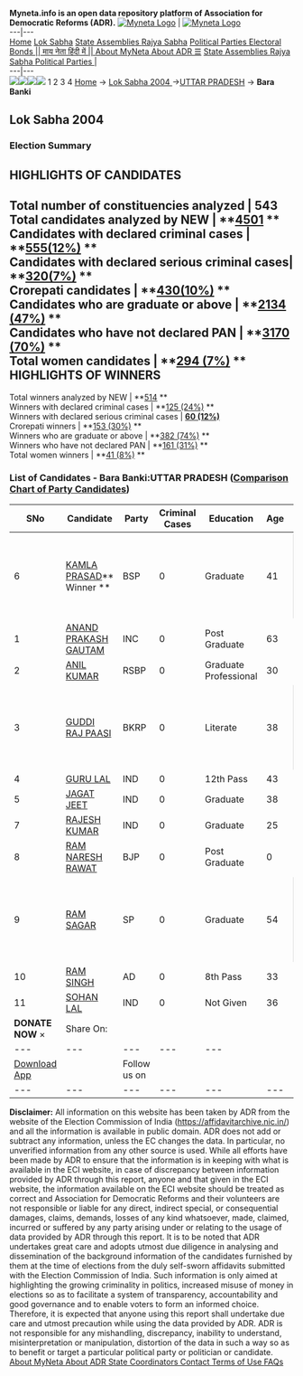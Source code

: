 **Myneta.info is an open data repository platform of Association for Democratic Reforms (ADR).**
[![Myneta Logo](https://www.myneta.info/lib/img/myneta-logo.png)](https://www.myneta.info/) | [![Myneta Logo](https://www.myneta.info/lib/img/adr-logo.png)](https://adrindia.org)  
---|---  
[Home](https://www.myneta.info/) [Lok Sabha](https://www.myneta.info/#ls "Lok Sabha") [ State Assemblies ](https://www.myneta.info/#sa "State Assemblies") [Rajya Sabha](https://www.myneta.info/#rs "Rajya Sabha") [Political Parties ](https://www.myneta.info/party "Political Parties") [ Electoral Bonds ](https://www.myneta.info/electoral_bonds "Electoral Bonds") [ || माय नेता हिंदी में || ](https://translate.google.co.in/translate?prev=hp&hl=en&js=y&u=www.myneta.info&sl=en&tl=hi&history_state0=) [ About MyNeta ](https://adrindia.org/content/about-myneta) [ About ADR ](https://adrindia.org/about-adr/who-we-are) [☰](javascript:void\(0\))
[ State Assemblies ](https://www.myneta.info/#sa "State Assemblies") [ Rajya Sabha ](https://www.myneta.info/#rs "Rajya Sabha") [ Political Parties ](https://www.myneta.info/party "Political Parties")
|   
---|---  
![](https://www.myneta.info/lib/img/banner/banner-1.png)![](https://www.myneta.info/lib/img/banner/banner-2.png)![](https://www.myneta.info/lib/img/banner/banner-3.png)![](https://www.myneta.info/lib/img/banner/banner-4.png)
1  2  3  4 
[Home](https://www.myneta.info/) → [Lok Sabha 2004 ](https://www.myneta.info/loksabha2004/)→[UTTAR PRADESH](https://www.myneta.info/loksabha2004/index.php?action=show_constituencies&state_id=24) → **Bara Banki**
### 
## Lok Sabha 2004 
###  Election Summary 
HIGHLIGHTS OF CANDIDATES  
---  
Total number of constituencies analyzed |  543   
Total candidates analyzed by NEW | **[4501](https://www.myneta.info/loksabha2004/index.php?action=summary&subAction=candidates_analyzed&sort=candidate#summary) **  
Candidates with declared criminal cases | **[555(12%)](https://www.myneta.info/loksabha2004/index.php?action=summary&subAction=crime&sort=candidate#summary) **  
Candidates with declared serious criminal cases| **[320(7%)](https://www.myneta.info/loksabha2004/index.php?action=summary&subAction=serious_crime&sort=candidate#summary) **  
Crorepati candidates | **[430(10%)](https://www.myneta.info/loksabha2004/index.php?action=summary&subAction=crorepati&sort=candidate#summary) **  
Candidates who are graduate or above | **[2134 (47%)](https://www.myneta.info/loksabha2004/index.php?action=summary&subAction=education&sort=candidate#summary) **  
Candidates who have not declared PAN | **[3170 (70%)](https://www.myneta.info/loksabha2004/index.php?action=summary&subAction=without_pan&sort=candidate#summary) **  
Total women candidates | **[294 (7%)](https://www.myneta.info/loksabha2004/index.php?action=summary&subAction=women_candidate&sort=candidate#summary) **  
HIGHLIGHTS OF WINNERS  
---  
Total winners analyzed by NEW | **[514](https://www.myneta.info/loksabha2004/index.php?action=summary&subAction=winner_analyzed&sort=candidate#summary) **  
Winners with declared criminal cases | **[125 (24%)](https://www.myneta.info/loksabha2004/index.php?action=summary&subAction=winner_crime&sort=candidate#summary) **  
Winners with declared serious criminal cases | **[60 (12%)](https://www.myneta.info/loksabha2004/index.php?action=summary&subAction=winner_serious_crime&sort=candidate#summary)**  
Crorepati winners | **[153 (30%)](https://www.myneta.info/loksabha2004/index.php?action=summary&subAction=winner_crorepati&sort=candidate#summary) **  
Winners who are graduate or above | **[382 (74%)](https://www.myneta.info/loksabha2004/index.php?action=summary&subAction=winner_education&sort=candidate#summary) **  
Winners who have not declared PAN | **[161 (31%)](https://www.myneta.info/loksabha2004/index.php?action=summary&subAction=winner_without_pan&sort=candidate#summary) **  
Total women winners | **[41 (8%)](https://www.myneta.info/loksabha2004/index.php?action=summary&subAction=winner_women&sort=candidate#summary) **  
### List of Candidates - Bara Banki:UTTAR PRADESH ([Comparison Chart of Party Candidates](https://www.myneta.info/loksabha2004/comparisonchart.php?constituency_id=441))
SNo | Candidate| Party| Criminal Cases| Education| Age| Total Assets| Liabilities  
---|---|---|---|---|---|---|---  
6  | [KAMLA PRASAD](https://www.myneta.info/loksabha2004/candidate.php?candidate_id=4080)** Winner ** | BSP | 0 | Graduate| 41 | ![](https://myneta.info/image_v2.php?myneta_folder=loksabha2004&candidate_id=4080&col=ta) | ![](https://myneta.info/image_v2.php?myneta_folder=loksabha2004&candidate_id=4080&col=lia)  
1  | [ANAND PRAKASH GAUTAM](https://www.myneta.info/loksabha2004/candidate.php?candidate_id=4083) | INC | 0 | Post Graduate| 63 | Rs 11,07,899 ~ 11 Lacs+ | Rs 0 ~   
2  | [ANIL KUMAR](https://www.myneta.info/loksabha2004/candidate.php?candidate_id=4086) | RSBP | 0 | Graduate Professional| 30 | Rs 20,000 ~ 20 Thou+ | Rs 0 ~   
3  | [GUDDI RAJ PAASI](https://www.myneta.info/loksabha2004/candidate.php?candidate_id=4090) | BKRP | 0 | Literate| 38 | ![](https://myneta.info/image_v2.php?myneta_folder=loksabha2004&candidate_id=4090&col=ta) | ![](https://myneta.info/image_v2.php?myneta_folder=loksabha2004&candidate_id=4090&col=lia)  
4  | [GURU LAL](https://www.myneta.info/loksabha2004/candidate.php?candidate_id=4089) | IND | 0 | 12th Pass| 43 | Rs 45,500 ~ 45 Thou+ | Rs 0 ~   
5  | [JAGAT JEET](https://www.myneta.info/loksabha2004/candidate.php?candidate_id=4087) | IND | 0 | Graduate| 38 | Rs 3,66,812 ~ 3 Lacs+ | Rs 0 ~   
7  | [RAJESH KUMAR](https://www.myneta.info/loksabha2004/candidate.php?candidate_id=4088) | IND | 0 | Graduate| 25 | Rs 2,300 ~ 2 Thou+ | Rs 0 ~   
8  | [RAM NARESH RAWAT](https://www.myneta.info/loksabha2004/candidate.php?candidate_id=4082) | BJP | 0 | Post Graduate| 0 | Rs 26,69,574 ~ 26 Lacs+ | Rs 89,329 ~ 89 Thou+  
9  | [RAM SAGAR](https://www.myneta.info/loksabha2004/candidate.php?candidate_id=4081) | SP | 0 | Graduate| 54 | ![](https://myneta.info/image_v2.php?myneta_folder=loksabha2004&candidate_id=4081&col=ta) | ![](https://myneta.info/image_v2.php?myneta_folder=loksabha2004&candidate_id=4081&col=lia)  
10  | [RAM SINGH](https://www.myneta.info/loksabha2004/candidate.php?candidate_id=4085) | AD | 0 | 8th Pass| 33 | Rs 500 ~ 5 Hund+ | Rs 0 ~   
11  | [SOHAN LAL](https://www.myneta.info/loksabha2004/candidate.php?candidate_id=4084) | IND | 0 | Not Given| 36 | Rs 1,70,000 ~ 1 Lacs+ | Rs 0 ~   
|  **DONATE NOW** × |  Share On:  | [](https://api.whatsapp.com/send?text=https%3A%2F%2Fmyneta.info%2Fpunjab2022%2Findex.php%3Faction%3Dshow_constituencies%26state_id%3D19) | [](https://www.facebook.com/sharer/sharer.php?u=https%3A%2F%2Fmyneta.info%2Fpunjab2022%2Findex.php%3Faction%3Dshow_constituencies%26state_id%3D19) | [](https://twitter.com/share?url=https%3A%2F%2Fmyneta.info%2Fpunjab2022%2Findex.php%3Faction%3Dshow_constituencies%26state_id%3D19)  
---|---|---|---|---  
| [ Download App ](https://play.google.com/store/apps/details?id=com.webrosoft.myneta1&pcampaignid=pcampaignidMKT-Other-global-all-co-prtnr-py-PartBadge-Mar2515-1) | [](https://play.google.com/store/apps/details?id=com.webrosoft.myneta1&pcampaignid=pcampaignidMKT-Other-global-all-co-prtnr-py-PartBadge-Mar2515-1) |  Follow us on  | [](https://www.facebook.com/adrindia.org/) | [](https://twitter.com/adrspeaks) | [](https://groups.google.com/g/national-election-watch?hl=en&pli=1) | [](https://www.instagram.com/adrspeaks/) | [](https://www.youtube.com/user/adrspeaks) | [](https://sharechat.com/profile/adrspeaks)  
---|---|---|---|---|---|---|---|---  
**Disclaimer:** All information on this website has been taken by ADR from the website of the Election Commission of India (https://affidavitarchive.nic.in/) and all the information is available in public domain. ADR does not add or subtract any information, unless the EC changes the data. In particular, no unverified information from any other source is used. While all efforts have been made by ADR to ensure that the information is in keeping with what is available in the ECI website, in case of discrepancy between information provided by ADR through this report, anyone and that given in the ECI website, the information available on the ECI website should be treated as correct and Association for Democratic Reforms and their volunteers are not responsible or liable for any direct, indirect special, or consequential damages, claims, demands, losses of any kind whatsoever, made, claimed, incurred or suffered by any party arising under or relating to the usage of data provided by ADR through this report. It is to be noted that ADR undertakes great care and adopts utmost due diligence in analysing and dissemination of the background information of the candidates furnished by them at the time of elections from the duly self-sworn affidavits submitted with the Election Commission of India. Such information is only aimed at highlighting the growing criminality in politics, increased misuse of money in elections so as to facilitate a system of transparency, accountability and good governance and to enable voters to form an informed choice. Therefore, it is expected that anyone using this report shall undertake due care and utmost precaution while using the data provided by ADR. ADR is not responsible for any mishandling, discrepancy, inability to understand, misinterpretation or manipulation, distortion of the data in such a way so as to benefit or target a particular political party or politician or candidate. 
[ About MyNeta ](https://adrindia.org/content/about-myneta) [ About ADR ](https://adrindia.org/about-adr/who-we-are) [ State Coordinators ](https://adrindia.org/about-adr/state-coordinators) [ Contact ](https://adrindia.org/contact-us) [ Terms of Use ](https://adrindia.org/content/adr-terms-use) [ FAQs ](https://adrindia.org/content/faqs)

